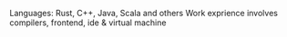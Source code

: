 
Languages: Rust, C++, Java, Scala and others
Work exprience involves compilers, frontend, ide & virtual machine